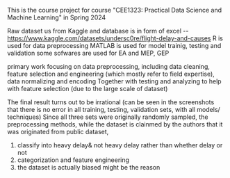 
This is the course project for course "CEE1323: Practical Data Science and Machine Learning" in Spring 2024

Raw dataset us from Kaggle and database is in form of excel -- https://www.kaggle.com/datasets/undersc0re/flight-delay-and-causes
R is used for data preprocessing
MATLAB is used for model trainig, testing and validation
some sofwares are used for EA and MEP, GEP

primary work focusing on data preprocessing, including data cleaning, feature selection and engineering (which mostly refer to field expertise), data normalizing and encoding
Together with testing and analyzing to help with feature selection (due to the large scale of dataset)

The final result turns out to be irrational (can be seen in the screenshots that there is no error in all training, testing, validation sets, with all models/ techniques)
Since all three sets were originally randomly sampled, the preprocessing methods, while the dataset is clainmed by the authors that it was originated from public dataset, 
1. classify into heavy delay& not heavy delay rather than whether delay or not
2. categorization and feature engineering
3. the dataset is actually biased
might be the reason

